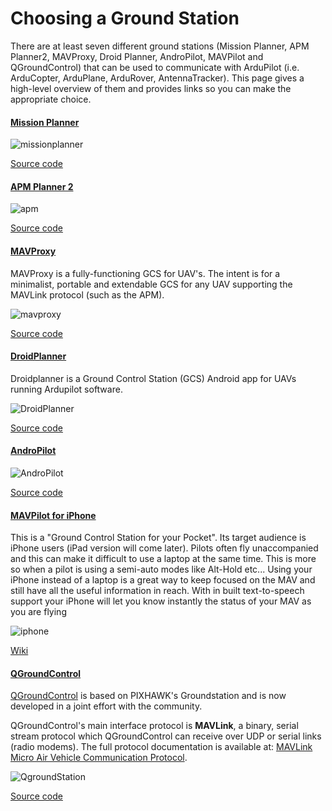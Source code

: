 # Choosing a Ground Station

There are at least seven different ground stations (Mission Planner, APM Planner2, MAVProxy, Droid Planner, AndroPilot, MAVPilot and QGroundControl) that can be used to communicate with ArduPilot (i.e. ArduCopter, ArduPlane, ArduRover, AntennaTracker).  This page gives a high-level overview of them and provides links so you can make the appropriate choice.

#### [Mission Planner](http://planner.ardupilot.com/)

![missionplanner](../img/groundstation/missionplanner.jpg)

[Source code](https://github.com/diydrones/MissionPlanner)

#### [APM Planner 2](http://dev.ardupilot.com/)

![apm](../img/groundstation/APMPlanner.png)

[Source code](https://github.com/diydrones/apm_planner)

#### [MAVProxy](http://tridge.github.io/MAVProxy/)

MAVProxy is a fully-functioning GCS for UAV's. The intent is for a minimalist, portable and extendable GCS for any UAV supporting the MAVLink protocol (such as the APM).

![mavproxy](../img/groundstation/mavproxy_linux.jpg)

[Source code](https://github.com/tridge/MAVProxy)

#### [DroidPlanner](https://play.google.com/store/apps/details?id=org.droidplanner&hl=es)

Droidplanner is a Ground Control Station (GCS) Android app for UAVs running Ardupilot software.

![DroidPlanner](../img/groundstation/DroidPlanner.png)

[Source code](https://github.com/DroidPlanner/droidplanner)

#### [AndroPilot](https://github.com/geeksville/arduleader/wiki)

![AndroPilot](../img/groundstation/Andropilot.png)

[Source code](https://github.com/geeksville/arduleader/tree/master/andropilot)

#### [MAVPilot for iPhone](https://itunes.apple.com/app/mav-pilot/id649233096)

This is a "Ground Control Station for your Pocket". Its target audience is iPhone users (iPad version will come later). Pilots often fly unaccompanied and this can make it difficult to use a laptop at the same time. This is more so when a pilot is using a semi-auto modes like Alt-Hold etc... Using your iPhone instead of a laptop is a great way to keep focused on the MAV and still have all the useful information in reach. With in built text-to-speech support your iPhone will let you know instantly the status of your MAV as you are flying

![iphone](../img/groundstation/MAVPilot_iphone.jpg)

[Wiki](http://diydrones.com/profiles/blogs/mav-pilot-v1-0-for-iphone-is-available-in-the-app-store)

#### [QGroundControl](http://www.qgroundcontrol.org/)
[QGroundControl](http://www.qgroundcontrol.org/) is based on PIXHAWK's Groundstation and is now developed in a joint effort with the community.

QGroundControl's main interface protocol is **MAVLink**, a binary, serial stream protocol which QGroundControl can receive over UDP or serial links (radio modems). The full protocol documentation is available at: [MAVLink Micro Air Vehicle Communication Protocol](http://www.qgroundcontrol.org/mavlink/start).

![QgroundStation](../img/groundstation/QgroundStation.png)

[Source code]()
